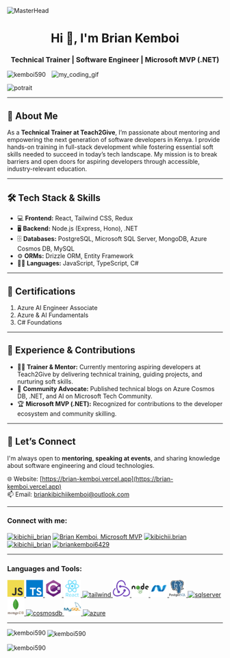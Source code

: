 ![MasterHead](https://webitexperts.com/images/banner1_1.gif)

<h1 align="center">Hi 👋, I'm Brian Kemboi</h1>
<h3 align="center">Technical Trainer | Software Engineer | Microsoft MVP (.NET)</h3>

<img align="right" alt="my_coding_gif" width="400" src="https://cdn.dribbble.com/users/1162077/screenshots/3848914/programmer.gif">

<p align="left"> <img src="https://komarev.com/ghpvc/?username=kemboi590&label=Profile%20views&color=0e75b6&style=flat" alt="kemboi590" /> </p>

![potrait](https://drive.google.com/file/d/1S8CFKs6ySB-agquj-aK1NAyybR5VlZux/view?usp=sharing)

---

## 💼 About Me

As a **Technical Trainer at Teach2Give**, I’m passionate about mentoring and empowering the next generation of software developers in Kenya. I provide hands-on training in full-stack development while fostering essential soft skills needed to succeed in today’s tech landscape. My mission is to break barriers and open doors for aspiring developers through accessible, industry-relevant education.

---

## 🛠 Tech Stack & Skills

- 💻 **Frontend:** React, Tailwind CSS, Redux  
- 🖥 **Backend:** Node.js (Express, Hono), .NET  
- 🗄 **Databases:** PostgreSQL, Microsoft SQL Server, MongoDB, Azure Cosmos DB, MySQL  
- ⚙️ **ORMs:** Drizzle ORM, Entity Framework  
- 👨‍💻 **Languages:** JavaScript, TypeScript, C#  

---

## 📜 Certifications

1. Azure AI Engineer Associate  
2. Azure & AI Fundamentals  
3. C# Foundations

---

## 🌟 Experience & Contributions

- 👨‍🏫 **Trainer & Mentor:** Currently mentoring aspiring developers at Teach2Give by delivering technical training, guiding projects, and nurturing soft skills.  
- 📝 **Community Advocate:** Published technical blogs on Azure Cosmos DB, .NET, and AI on Microsoft Tech Community.  
- 🏆 **Microsoft MVP (.NET):** Recognized for contributions to the developer ecosystem and community skilling.

---

## 🤝 Let’s Connect

I'm always open to **mentoring**, **speaking at events**, and sharing knowledge about software engineering and cloud technologies.  

🌐 Website: [https://brian-kemboi.vercel.app](https://brian-kemboi.vercel.app)  
📫 Email: briankibichiikemboi@outlook.com

---

<h3 align="left">Connect with me:</h3>
<p align="left">
<a href="https://x.com/kibichii_brian" target="blank"><img align="center" src="https://raw.githubusercontent.com/rahuldkjain/github-profile-readme-generator/master/src/images/icons/Social/twitter.svg" alt="kibichii_brian" height="30" width="40" /></a>
<a href="https://www.linkedin.com/in/kibichii-brian" target="blank"><img align="center" src="https://raw.githubusercontent.com/rahuldkjain/github-profile-readme-generator/master/src/images/icons/Social/linked-in-alt.svg" alt="Brian Kemboi, Microsoft MVP " height="30" width="40" /></a>
<a href="https://facebook.com/kibichii.brian" target="blank"><img align="center" src="https://raw.githubusercontent.com/rahuldkjain/github-profile-readme-generator/master/src/images/icons/Social/facebook.svg" alt="kibichii.brian" height="30" width="40" /></a>
<a href="https://www.instagram.com/kibichii_brian" target="blank"><img align="center" src="https://raw.githubusercontent.com/rahuldkjain/github-profile-readme-generator/master/src/images/icons/Social/instagram.svg" alt="kibichii_brian" height="30" width="40" /></a>
<a href="https://www.youtube.com/@briankemboi6429" target="blank"><img align="center" src="https://raw.githubusercontent.com/rahuldkjain/github-profile-readme-generator/master/src/images/icons/Social/youtube.svg" alt="briankemboi6429" height="30" width="40" /></a>
</p>

---

<h3 align="left">Languages and Tools:</h3>
<p align="left"> 
  <!-- Languages -->
  <a href="https://developer.mozilla.org/en-US/docs/Web/JavaScript" target="_blank" rel="noreferrer">
    <img src="https://raw.githubusercontent.com/devicons/devicon/master/icons/javascript/javascript-original.svg" alt="javascript" width="40" height="40"/>
  </a>
  <a href="https://www.typescriptlang.org/" target="_blank" rel="noreferrer">
    <img src="https://raw.githubusercontent.com/devicons/devicon/master/icons/typescript/typescript-original.svg" alt="typescript" width="40" height="40"/>
  </a>
  <a href="https://docs.microsoft.com/en-us/dotnet/csharp/" target="_blank" rel="noreferrer">
    <img src="https://raw.githubusercontent.com/devicons/devicon/master/icons/csharp/csharp-original.svg" alt="csharp" width="40" height="40"/>
  </a>

  <!-- Frontend -->
  <a href="https://reactjs.org/" target="_blank" rel="noreferrer">
    <img src="https://raw.githubusercontent.com/devicons/devicon/master/icons/react/react-original-wordmark.svg" alt="react" width="40" height="40"/>
  </a>
  <a href="https://tailwindcss.com/" target="_blank" rel="noreferrer">
    <img src="https://www.vectorlogo.zone/logos/tailwindcss/tailwindcss-icon.svg" alt="tailwind" width="40" height="40"/>
  </a>
  <a href="https://redux.js.org/" target="_blank" rel="noreferrer">
    <img src="https://raw.githubusercontent.com/devicons/devicon/master/icons/redux/redux-original.svg" alt="redux" width="40" height="40"/>
  </a>

  <!-- Backend -->
  <a href="https://nodejs.org/en" target="_blank" rel="noreferrer">
    <img src="https://raw.githubusercontent.com/devicons/devicon/master/icons/nodejs/nodejs-original-wordmark.svg" alt="nodejs" width="40" height="40"/>
  </a>
  <a href="https://dotnet.microsoft.com/" target="_blank" rel="noreferrer">
    <img src="https://raw.githubusercontent.com/devicons/devicon/master/icons/dot-net/dot-net-original.svg" alt="dotnet" width="40" height="40"/>
  </a>

  <!-- Databases -->
  <a href="https://www.postgresql.org/" target="_blank" rel="noreferrer">
    <img src="https://raw.githubusercontent.com/devicons/devicon/master/icons/postgresql/postgresql-original-wordmark.svg" alt="postgresql" width="40" height="40"/>
  </a>
  <a href="https://www.microsoft.com/en-us/sql-server" target="_blank" rel="noreferrer">
    <img src="https://www.svgrepo.com/show/303229/microsoft-sql-server-logo.svg" alt="sqlserver" width="40" height="40"/>
  </a>
  <a href="https://www.mongodb.com/" target="_blank" rel="noreferrer">
    <img src="https://raw.githubusercontent.com/devicons/devicon/master/icons/mongodb/mongodb-original-wordmark.svg" alt="mongodb" width="40" height="40"/>
  </a>
  <a href="https://learn.microsoft.com/en-us/azure/cosmos-db/" target="_blank" rel="noreferrer">
    <img src="https://azure.microsoft.com/svghandler/cosmos-db/?width=600&height=315" alt="cosmosdb" width="40" height="40"/>
  </a>
  <a href="https://www.mysql.com/" target="_blank" rel="noreferrer">
    <img src="https://raw.githubusercontent.com/devicons/devicon/master/icons/mysql/mysql-original-wordmark.svg" alt="mysql" width="40" height="40"/>
  </a>

  <!-- Cloud -->
  <a href="https://azure.microsoft.com/en-in/" target="_blank" rel="noreferrer">
    <img src="https://www.vectorlogo.zone/logos/microsoft_azure/microsoft_azure-icon.svg" alt="azure" width="40" height="40"/>
  </a>
</p>

---

<p><img align="left" src="https://github-readme-stats.vercel.app/api/top-langs?username=kemboi590&show_icons=true&locale=en&layout=compact" alt="kemboi590" /></p>

<p>&nbsp;<img align="center" src="https://github-readme-stats.vercel.app/api?username=kemboi590&show_icons=true&locale=en" alt="kemboi590" /></p>

<p><img align="center" src="https://github-readme-streak-stats.herokuapp.com/?user=kemboi590&" alt="kemboi590" /></p>
